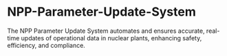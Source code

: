 # NPP-Parameter-Update-System
The NPP Parameter Update System automates and ensures accurate, real-time updates of operational data in nuclear plants, enhancing safety, efficiency, and compliance.
